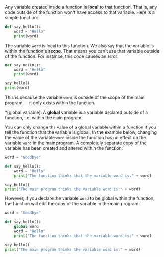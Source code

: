 Any variable created inside a function is **local** to that function. That is, any code outside of the function won't have access to that variable. Here is a simple function:

```python
def say_hello():
    word = "Hello"
    print(word)
```

The variable `word` is local to this function. We also say that the variable is within the function's **scope**. That means you can't use that variable outside of the function. For instance, this code causes an error:

```python
def say_hello():
    word = "Hello"
    print(word)

say_hello()
print(word)
```

This is because the variable `word` is outside of the scope of the main program — it only exists within the function.

*[global variable]: A **global** variable is a variable declared outside of a function, i.e. within the main program.

You can only change the value of a global variable within a function if you tell the function that the variable is global. In the example below, changing the value of the variable `word` inside the function has no effect on the variable `word` in the main program. A completely separate copy of the variable has been created and altered within the function:

```python
word = "Goodbye"

def say_hello():
    word = "Hello"
    print("The function thinks that the variable word is:" + word)

say_hello()
print("The main program thinks the variable word is:" + word)
```

However, if you declare the variable `word` to be global within the function, the function will edit the copy of the variable in the main program:

```python
word = "Goodbye"

def say_hello():
    global word
    word = "Hello"
    print("The function thinks that the variable word is:" + word)

say_hello()
print("The main program thinks the variable word is:" + word)
```
